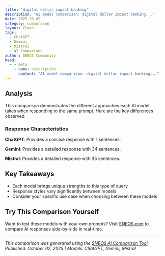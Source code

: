 ```yaml
---
title: "digital dollar impact banking"
description: "AI model comparison: digital dollar impact banking..."
date: 2025-10-02
category: comparison
layout: Clean
tags:
  - ChatGPT
  - Gemini
  - Mistral
  - AI Comparison
author: SNEOS Community
head:
  - - meta
    - name: description
      content: "AI model comparison: digital dollar impact banking..."
---
```


<ChatComparison
  title="digital dollar impact banking"
  prompt="digital dollar impact banking"
  :responses='{
    "ChatGPT": "The introduction of a digital dollar, or Central Bank Digital Currency (CBDC) issued by the United States, could have significant impacts on the banking sector and the broader financial system. Here are some potential effects:\n\n### 1. **Disintermediation of Banks**\n- **Direct Access to the Central Bank**: A digital dollar could allow consumers and businesses to hold accounts directly with the Federal Reserve, potentially reducing the role of commercial banks as intermediaries in payments.\n- **Impact on Deposits**: If consumers prefer holding digital dollars over traditional bank deposits, banks may see a decrease in deposits, which could affect their ability to lend.\n\n### 2. **Changes in Payment Systems**\n- **Faster Transactions**: A digital dollar could facilitate instant payments, reducing the time and cost associated with current payment systems.\n- **Cross-Border Payments**: It might enhance the efficiency and reduce the costs associated with cross-border transactions.\n\n### 3. **Monetary Policy Implementation**\n- **More Effective Policy Transmission**: A digital dollar could improve the transmission of monetary policy by making it easier for the central bank to implement changes in interest rates and other measures.\n- **Negative Interest Rates**: It may enable the use of negative interest rates more effectively, as consumers could be more inclined to hold digital currency.\n\n### 4. **Financial Stability and Risks**\n- **Run Risks**: In times of financial uncertainty, consumers might withdraw deposits from banks to switch to a digital dollar, leading to bank runs and instability in the banking sector.\n- **Regulatory Challenges**: The introduction of a digital dollar would require novel regulatory frameworks to ensure the financial system&#39;s stability and to mitigate risks associated with cybersecurity and fraud.\n\n### 5. **Increased Competition**\n- **Challenging Traditional Banking**: The existence of a digital dollar could spark increased competition from fintech companies and other financial institutions as they innovate new products.\n- **Adaptation to Consumer Preferences**: Banks might need to innovate rapidly to retain customers who might prefer the flexibility and convenience of a digital dollar.\n\n### 6. **Financial Inclusion**\n- **Access to Banking Services**: A digital dollar could enhance financial inclusion by providing unbanked and underbanked populations with easier access to digital financial services.\n- **Cost Reduction**: Lower transaction fees could benefit lower-income individuals, improving overall access to financial systems.\n\n### 7. **Privacy Concerns**\n- **Data Management**: The implementation of a digital dollar raises concerns about data privacy and surveillance, as transactions could become more traceable, leading to debates about user privacy versus regulatory needs.\n\n### 8. **Regulatory and Operational Impact**\n- **Bank Operations**: Banks may need to rethink their operational models, technological infrastructure, and product offerings in light of the digital dollar.\n- **Collaboration and Regulation**: Banks may need to work closely with regulators to ensure compliance and effective integration with the new monetary system.\n\n### Conclusion\nThe introduction of a digital dollar could fundamentally alter the landscape of banking and finance. While there are potential benefits such as increased efficiency, financial inclusion, and improved monetary policy, there are also inherent risks and challenges that need to be addressed. The balance between innovation, regulatory oversight, and consumer protection will be crucial in shaping the future of banking in a digital dollar environment.",
    "Gemini": "The potential impact of a digital dollar on banking is complex and multifaceted, with both opportunities and challenges. Here\u0027s a breakdown of key areas:\n\n**Potential Impacts:**\n\n*   **Disintermediation:**\n\n    *   **Direct Access to Central Bank:** A digital dollar could allow individuals and businesses to hold accounts directly with the Federal Reserve (or a similar central bank), bypassing traditional banks for certain services. This could reduce banks\u0027 role as intermediaries for payments and deposits, potentially shrinking their balance sheets.\n    *   **Reduced Deposit Base:** If people hold a significant portion of their savings in a digital dollar, banks\u0027 deposit bases could shrink, leading to higher funding costs and potentially impacting their lending capacity.\n    *   **FinTech Competition:** A digital dollar could level the playing field, allowing FinTech companies to offer payment and financial services more directly, further intensifying competition for banks.\n\n*   **Payments \u0026 Efficiency:**\n\n    *   **Faster, Cheaper Payments:** Digital dollars could streamline payment processing, making transactions faster and cheaper, especially for cross-border payments. This would reduce reliance on intermediaries like correspondent banks and payment networks.\n    *   **Improved Payment Systems:** Could potentially address inefficiencies within the current system and allow for innovation in digital payments, with programmability (if designed that way) allowing automated conditional payments.\n    *   **Reduced Reliance on Cash:** Could displace physical cash use, reducing transaction costs for merchants and potentially combating illicit activities.\n\n*   **Monetary Policy:**\n\n    *   **Improved Monetary Policy Implementation:** The Federal Reserve could potentially implement monetary policy more effectively by directly influencing interest rates on digital dollar holdings, rather than relying on indirect methods like adjusting the federal funds rate.\n    *   **Negative Interest Rates:** A digital dollar could theoretically make negative interest rates more feasible, as individuals would have less incentive to withdraw cash to avoid them.\n\n*   **Financial Inclusion:**\n\n    *   **Access for the Unbanked:** A digital dollar could provide access to financial services for the unbanked and underbanked populations, who may lack traditional bank accounts.\n    *   **Government Benefits Distribution:** Governments could distribute benefits and stimulus payments more efficiently and directly to individuals through digital dollar accounts.\n\n*   **Innovation and Competition:**\n\n    *   **Innovation Catalyst:** A digital dollar could foster innovation in financial services, as businesses develop new applications and services built on top of the digital currency infrastructure.\n    *   **Increased Competition:** The increased competition from FinTech companies and the potential for direct access to the central bank could push banks to innovate and improve their services to retain customers.\n\n*   **Security and Risk:**\n\n    *   **Cybersecurity Risks:** The development and maintenance of a digital dollar infrastructure would require robust cybersecurity measures to protect against hacking and fraud.\n    *   **Privacy Concerns:** The design of a digital dollar would need to address privacy concerns, ensuring that individuals\u0027 financial data is protected.\n    *   **Money Laundering and Terrorism Financing:** Measures would need to be put in place to prevent the use of digital dollars for illicit activities.\n\n**Challenges for Banks:**\n\n*   **Adaptation:** Banks would need to adapt their business models and technological infrastructure to integrate with a digital dollar system.\n*   **Reduced Profitability:** Disintermediation and increased competition could squeeze banks\u0027 profit margins.\n*   **Regulation and Compliance:** Banks would need to comply with new regulations related to digital dollars, which could be complex and evolving.\n*   **Reputational Risk:** Banks could face reputational risk if they are seen as being resistant to innovation or failing to adapt to the digital dollar.\n\n**Mitigating Factors and Bank Responses:**\n\n*   **Public-Private Partnerships:** Some proposals suggest a hybrid approach, where the Federal Reserve issues the digital dollar, but private banks manage the accounts and handle customer service. This would allow banks to leverage their existing infrastructure and expertise.\n*   **Value-Added Services:** Banks can focus on providing value-added services, such as financial advice, wealth management, and lending, which may not be easily replicated by a digital dollar system.\n*   **Innovation:** Banks can invest in technology and innovation to improve their services and stay ahead of the competition.\n*   **Lobbying:** Banks will likely lobby policymakers to shape the design and implementation of a digital dollar in a way that minimizes disruption to their business.\n*   **Acquisition of FinTech:** Banks could acquire or partner with FinTech companies to gain access to new technologies and customer bases.\n\n**Overall:**\n\nThe impact of a digital dollar on banking is highly uncertain and depends on its design, implementation, and adoption. It has the potential to significantly disrupt the banking industry, but banks can mitigate the risks by adapting their business models, investing in innovation, and working with policymakers to shape the future of finance.  Careful consideration of the design choices (e.g., interest-bearing or non-interest-bearing, account limitations, private sector integration) is crucial to determine the actual impact.\n\nThe debate over a digital dollar is ongoing, and it\u0027s important to stay informed about the latest developments.\n\n",
    "Mistral": "The introduction of a digital dollar, a central bank digital currency (CBDC) issued by the Federal Reserve, could have significant impacts on the banking system. Here are some potential effects:\n\n### 1. **Disintermediation of Banks**\n- **Deposit Flight**: If consumers and businesses can hold digital dollars directly with the Federal Reserve, they might move funds away from commercial banks. This could reduce the deposit base of banks, affecting their ability to lend and earn interest.\n- **Reduced Lending**: With fewer deposits, banks might have less capital to lend, which could impact economic growth and credit availability.\n\n### 2. **Financial Stability**\n- **Run Risk**: In times of financial stress, depositors might quickly convert their bank deposits into digital dollars, leading to a bank run. This could exacerbate financial instability.\n- **Liquidity Management**: Banks would need to manage their liquidity more carefully to ensure they can meet withdrawal demands, especially during periods of stress.\n\n### 3. **Interest Rates and Monetary Policy**\n- **Interest on Digital Dollars**: If the digital dollar pays interest, it could compete with bank deposits, potentially leading to higher interest rates on bank deposits to retain customers.\n- **Monetary Policy Transmission**: The digital dollar could enhance the transmission of monetary policy by providing a direct channel for the Federal Reserve to influence the economy.\n\n### 4. **Operational Changes**\n- **Technological Upgrades**: Banks would need to invest in new technologies to integrate with the digital dollar system, which could be costly and complex.\n- **Regulatory Compliance**: New regulations and standards would likely be introduced to govern the use and management of digital dollars, adding to the compliance burden for banks.\n\n### 5. **Customer Relationships**\n- **Competition**: Banks might face increased competition from non-bank financial institutions and fintech companies that could offer digital dollar services.\n- **Customer Experience**: Banks would need to innovate to maintain customer loyalty and provide value-added services that go beyond simple transactional accounts.\n\n### 6. **Innovation and New Services**\n- **New Products**: Banks could develop new financial products and services around the digital dollar, such as digital wallets, smart contracts, and automated financial services.\n- **Efficiency Gains**: The digital dollar could lead to more efficient and faster payment systems, reducing costs and improving service quality.\n\n### 7. **Cybersecurity and Fraud**\n- **Security Risks**: The digital dollar system would need robust cybersecurity measures to protect against hacking and fraud, which could be a significant challenge for banks.\n- **Regulatory Oversight**: Enhanced regulatory oversight would be necessary to ensure the security and integrity of the digital dollar system.\n\n### 8. **Global Implications**\n- **International Competition**: The digital dollar could compete with other CBDCs and private digital currencies, affecting global financial markets and international trade.\n- **Cross-Border Payments**: The digital dollar could facilitate faster and cheaper cross-border payments, benefiting international trade and remittances.\n\n### 9. **Economic Inclusion**\n- **Accessibility**: The digital dollar could improve financial inclusion by providing access to financial services for unbanked and underbanked populations.\n- **Digital Divide**: However, it could also exacerbate the digital divide if not implemented with consideration for those without access to digital technologies.\n\n### 10. **Regulatory and Legal Framework**\n- **Legal Changes**: The introduction of a digital dollar would require changes to existing laws and regulations to define its legal status, governance, and operational framework.\n- **Consumer Protection**: New consumer protection measures would be needed to safeguard users of the digital dollar.\n\nIn summary, the introduction of a digital dollar would have far-reaching implications for the banking sector, requiring significant adaptation and innovation. Banks would need to navigate new risks and opportunities to remain competitive and relevant in a digital currency landscape."
  }'
  published-date="11:14"
/>

## Analysis

This comparison demonstrates the different approaches each AI model takes when responding to the same prompt. Here are the key differences observed:

### Response Characteristics

**ChatGPT**: Provides a concise response with 1 sentences. 

**Gemini**: Provides a detailed response with 34 sentences. 

**Mistral**: Provides a detailed response with 35 sentences. 

## Key Takeaways

- Each model brings unique strengths to this type of query
- Response styles vary significantly between models
- Consider your specific use case when choosing between these models

## Try This Comparison Yourself

Want to test these models with your own prompts? Visit [SNEOS.com](https://sneos.com) to compare AI responses side-by-side in real-time.

---

*This comparison was generated using the [SNEOS AI Comparison Tool](https://sneos.com)*
*Published: October 02, 2025 | Models: ChatGPT, Gemini, Mistral*
